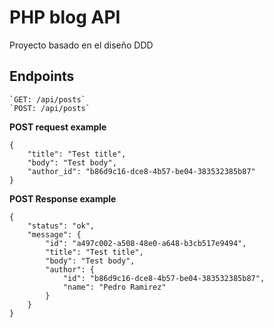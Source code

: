 # PHP blog API

Proyecto basado en el diseño DDD

## Endpoints

    `GET: /api/posts`
    `POST: /api/posts`

 **POST request example** 

```
{    
    "title": "Test title",
    "body": "Test body",
    "author_id": "b86d9c16-dce8-4b57-be04-383532385b87"
}
```

**POST Response example**

```
{
    "status": "ok",
    "message": {
        "id": "a497c002-a508-48e0-a648-b3cb517e9494",
        "title": "Test title",
        "body": "Test body",
        "author": {
            "id": "b86d9c16-dce8-4b57-be04-383532385b87",
            "name": "Pedro Ramirez"
        }
    }
}
```

     
